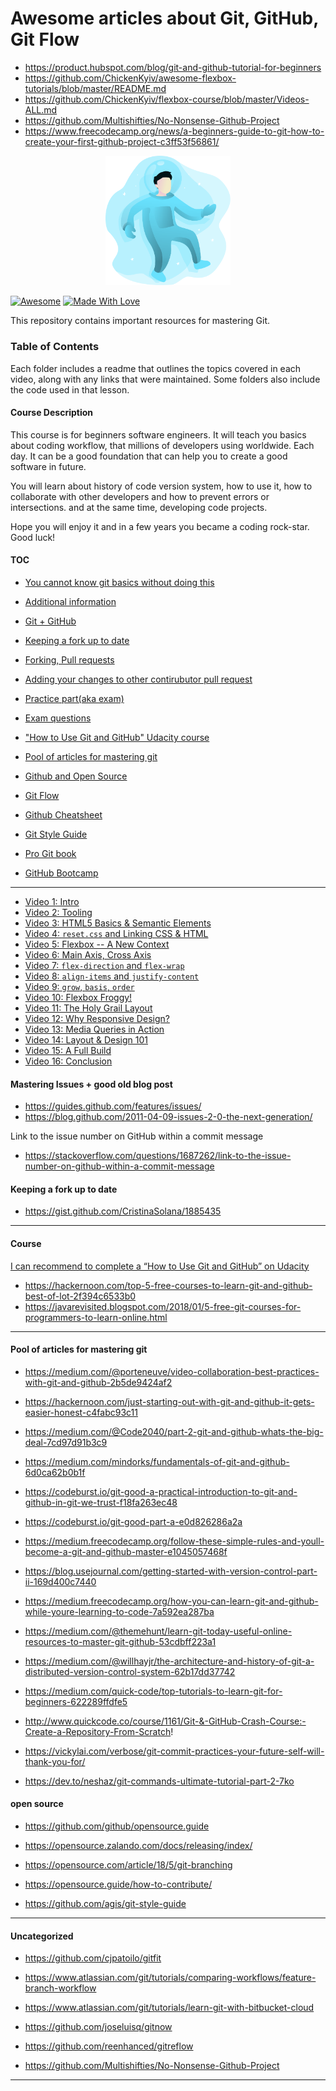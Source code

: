 # Awesome articles about Git, GitHub, Git Flow  

- https://product.hubspot.com/blog/git-and-github-tutorial-for-beginners
- https://github.com/ChickenKyiv/awesome-flexbox-tutorials/blob/master/README.md
- https://github.com/ChickenKyiv/flexbox-course/blob/master/Videos-ALL.md
- https://github.com/Multishifties/No-Nonsense-Github-Project
- https://www.freecodecamp.org/news/a-beginners-guide-to-git-how-to-create-your-first-github-project-c3ff53f56861/

<p align="center"><img src="https://raw.githubusercontent.com/GroceriStar/creative/master/website-illustrations/astronaut.svg?sanitize=true" alt="astronaut" width="200" /></p>



[![Awesome](https://cdn.rawgit.com/sindresorhus/awesome/d7305f38d29fed78fa85652e3a63e154dd8e8829/media/badge.svg)](https://github.com/ChickenKyiv/awesome-git-article) [![Made With Love](https://img.shields.io/badge/Made%20With-Love-orange.svg)](https://github.com/ChickenKyiv/awesome-git-article)



This repository contains important resources for mastering Git.


### Table of Contents

Each folder includes a readme that outlines the topics covered in each video, along with any links that were maintained. Some folders also include the code used in that lesson.




#### Course Description
This course is for beginners software engineers. It will teach you basics about coding workflow, that millions of developers using worldwide. Each day. It can be a good foundation that can help you to create a good software in future.

You will learn about history of code version system, how to use it, how to collaborate with other developers and how to prevent errors or intersections. and at the same time, developing code projects.


Hope you will enjoy it and in a few years you became a coding rock-star. Good luck!

#### TOC



- [You cannot know git basics without doing this](./video-01)
- [Additional information](./video-02)
- [Git + GitHub](./video-03)
- [Keeping a fork up to date](./video-04)


- [Forking, Pull requests](./video-07)
- [Adding your changes to other contirubutor pull request](./video-08)
- [Practice part(aka exam)](./video-09)
- [Exam questions](./video-10)
- ["How to Use Git and GitHub" Udacity course](./video-11)
- [Pool of articles for mastering git](./video-12)
- [Github and Open Source](./video-13)
- [Git Flow](./video-14)

- [Github Cheatsheet](./video-15)
- [Git Style Guide](https://github.com/agis/git-style-guide)
- [Pro Git book](https://git-scm.com/book/en/v2)
- [GitHub Bootcamp](https://help.github.com/categories/bootcamp/)

---------

- [Video 1: Intro](./video-01)
- [Video 2: Tooling](./video-02)
- [Video 3: HTML5 Basics & Semantic Elements](./video-03)
- [Video 4: `reset.css` and Linking CSS & HTML](./video-04)
- [Video 5: Flexbox -- A New Context](./video-05)
- [Video 6: Main Axis, Cross Axis](./video-06)
- [Video 7: `flex-direction` and `flex-wrap`](./video-07)
- [Video 8: `align-items` and `justify-content`](./video-08)
- [Video 9: `grow`, `basis`, `order`](./video-09)
- [Video 10: Flexbox Froggy!](./video-10)
- [Video 11: The Holy Grail Layout](./video-11)
- [Video 12: Why Responsive Design?](./video-12)
- [Video 13: Media Queries in Action](./video-13)
- [Video 14: Layout & Design 101](./video-14)
- [Video 15: A Full Build](./video-15)
- [Video 16: Conclusion](./video-16)



#### Mastering Issues + good old blog post
- https://guides.github.com/features/issues/
- https://blog.github.com/2011-04-09-issues-2-0-the-next-generation/

Link to the issue number on GitHub within a commit message
- https://stackoverflow.com/questions/1687262/link-to-the-issue-number-on-github-within-a-commit-message




#### Keeping a fork up to date
- https://gist.github.com/CristinaSolana/1885435






---
#### Course

[I can recommend to complete a “How to Use Git and GitHub” on Udacity](https://www.udacity.com/course/how-to-use-git-and-github--ud775)
- https://hackernoon.com/top-5-free-courses-to-learn-git-and-github-best-of-lot-2f394c6533b0
- https://javarevisited.blogspot.com/2018/01/5-free-git-courses-for-programmers-to-learn-online.html
---

#### Pool of articles for mastering git

- https://medium.com/@porteneuve/video-collaboration-best-practices-with-git-and-github-2b5de9424af2

- https://hackernoon.com/just-starting-out-with-git-and-github-it-gets-easier-honest-c4fabc93c11


- https://medium.com/@Code2040/part-2-git-and-github-whats-the-big-deal-7cd97d91b3c9


- https://medium.com/mindorks/fundamentals-of-git-and-github-6d0ca62b0b1f



- https://codeburst.io/git-good-a-practical-introduction-to-git-and-github-in-git-we-trust-f18fa263ec48


- https://codeburst.io/git-good-part-a-e0d826286a2a


- https://medium.freecodecamp.org/follow-these-simple-rules-and-youll-become-a-git-and-github-master-e1045057468f


- https://blog.usejournal.com/getting-started-with-version-control-part-ii-169d400c7440


- https://medium.freecodecamp.org/how-you-can-learn-git-and-github-while-youre-learning-to-code-7a592ea287ba




- https://medium.com/@themehunt/learn-git-today-useful-online-resources-to-master-git-github-53cdbff223a1




- https://medium.com/@willhayjr/the-architecture-and-history-of-git-a-distributed-version-control-system-62b17dd37742






- https://medium.com/quick-code/top-tutorials-to-learn-git-for-beginners-622289ffdfe5



- http://www.quickcode.co/course/1161/Git-&-GitHub-Crash-Course:-Create-a-Repository-From-Scratch!




- https://vickylai.com/verbose/git-commit-practices-your-future-self-will-thank-you-for/



- https://dev.to/neshaz/git-commands-ultimate-tutorial-part-2-7ko



#### open source
- https://github.com/github/opensource.guide
- https://opensource.zalando.com/docs/releasing/index/
- https://opensource.com/article/18/5/git-branching
- https://opensource.guide/how-to-contribute/



- https://github.com/agis/git-style-guide


----
#### Uncategorized

- https://github.com/cjpatoilo/gitfit
- https://www.atlassian.com/git/tutorials/comparing-workflows/feature-branch-workflow


- https://www.atlassian.com/git/tutorials/learn-git-with-bitbucket-cloud

- https://github.com/joseluisq/gitnow

- https://github.com/reenhanced/gitreflow

- https://github.com/Multishifties/No-Nonsense-Github-Project



-----
